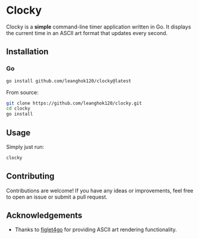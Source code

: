 # Clocky

Clocky is a **simple** command-line timer application written in Go. It displays the current time in an ASCII art format that updates every second.

## Installation

### Go

```sh
go install github.com/leanghok120/clocky@latest
```

From source:

```sh
git clone https://github.com/leanghok120/clocky.git
cd clocky
go install
```

## Usage

Simply just run:
```sh
clocky
```

## Contributing

Contributions are welcome! If you have any ideas or improvements, feel free to open an issue or submit a pull request.

## Acknowledgements

- Thanks to [figlet4go](https://github.com/mbndr/figlet4go) for providing ASCII art rendering functionality.
